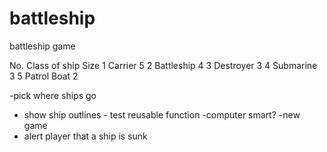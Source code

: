 # battleship
battleship game

No.	Class of ship	Size
1	Carrier	5
2	Battleship	4
3	Destroyer	3
4	Submarine	3
5	Patrol Boat	2


-pick where ships go 
  - show ship outlines - test reusable function
-computer smart?
-new game
- alert player that a ship is sunk
